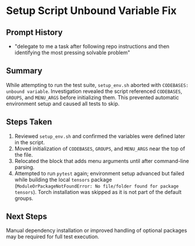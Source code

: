 # Setup Script Unbound Variable Fix

## Prompt History
- "delegate to me a task after following repo instructions and then identifying the most pressing solvable problem"

## Summary
While attempting to run the test suite, `setup_env.sh` aborted with `CODEBASES: unbound variable`. Investigation revealed the script referenced `CODEBASES`, `GROUPS`, and `MENU_ARGS` before initializing them. This prevented automatic environment setup and caused all tests to skip.

## Steps Taken
1. Reviewed `setup_env.sh` and confirmed the variables were defined later in the script.
2. Moved initialization of `CODEBASES`, `GROUPS`, and `MENU_ARGS` near the top of the file.
3. Relocated the block that adds menu arguments until after command-line parsing.
4. Attempted to run `pytest` again; environment setup advanced but failed while building the local `tensors` package (`ModuleOrPackageNotFoundError: No file/folder found for package tensors`). Torch installation was skipped as it is not part of the default groups.

## Next Steps
Manual dependency installation or improved handling of optional packages may be required for full test execution.
